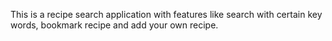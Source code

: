This is a recipe search application with features like search with certain key words, bookmark recipe and add your own recipe.
